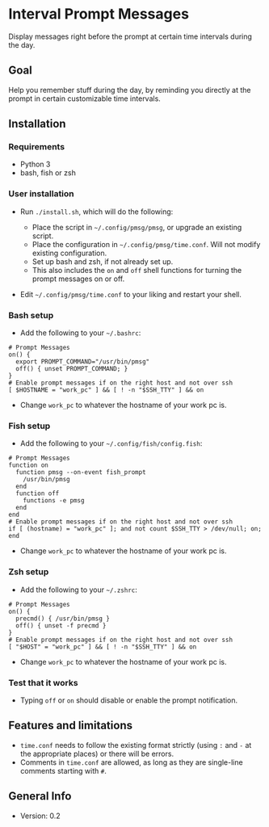 # Interval Prompt Messages

Display messages right before the prompt at certain time intervals during the day.

## Goal

Help you remember stuff during the day, by reminding you directly at the prompt in certain customizable time intervals.

## Installation

### Requirements

* Python 3
* bash, fish or zsh

### User installation

* Run `./install.sh`, which will do the following:
  * Place the script in `~/.config/pmsg/pmsg`, or upgrade an existing script.
  * Place the configuration in `~/.config/pmsg/time.conf`. Will not modify existing configuration.
  * Set up bash and zsh, if not already set up.
  * This also includes the `on` and `off` shell functions for turning the prompt messages on or off.

* Edit `~/.config/pmsg/time.conf` to your liking and restart your shell.

### Bash setup

* Add the following to your `~/.bashrc`:

```
# Prompt Messages
on() {
  export PROMPT_COMMAND="/usr/bin/pmsg"
  off() { unset PROMPT_COMMAND; }
}
# Enable prompt messages if on the right host and not over ssh
[ $HOSTNAME = "work_pc" ] && [ ! -n "$SSH_TTY" ] && on
```

* Change `work_pc` to whatever the hostname of your work pc is.

### Fish setup

* Add the following to your `~/.config/fish/config.fish`:

```
# Prompt Messages
function on
  function pmsg --on-event fish_prompt
    /usr/bin/pmsg
  end
  function off
    functions -e pmsg
  end
end
# Enable prompt messages if on the right host and not over ssh
if [ (hostname) = "work_pc" ]; and not count $SSH_TTY > /dev/null; on; end
```

* Change `work_pc` to whatever the hostname of your work pc is.

### Zsh setup

* Add the following to your `~/.zshrc`:

```
# Prompt Messages
on() {
  precmd() { /usr/bin/pmsg }
  off() { unset -f precmd }
}
# Enable prompt messages if on the right host and not over ssh
[ "$HOST" = "work_pc" ] && [ ! -n "$SSH_TTY" ] && on
```

* Change `work_pc` to whatever the hostname of your work pc is.

### Test that it works

* Typing `off` or `on` should disable or enable the prompt notification.

## Features and limitations

* `time.conf` needs to follow the existing format strictly (using `:` and `-` at the appropriate places) or there will be errors.
* Comments in `time.conf` are allowed, as long as they are single-line comments starting with `#`.

## General Info

* Version: 0.2
